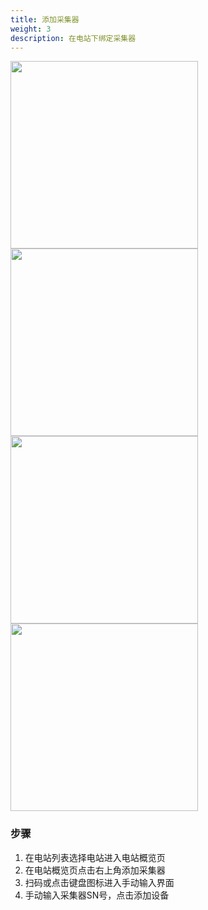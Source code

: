 ```yaml
---
title: 添加采集器
weight: 3
description: 在电站下绑定采集器
---
```


<img src="/../../zh/photo/docs/app/plant/switch.png" style="margin-right: 24px" width="300">

<img src="/../../zh/photo/docs/app/plant/logger.png" style="margin-right: 24px" width="300">

<img src="/../../zh/photo/docs/app/plant/logger1.png" style="margin-right: 24px" width="300">

<img src="/../../zh/photo/docs/app/plant/logger2.png" style="margin-right: 0px" width="300">

### 步骤

1. 在电站列表选择电站进入电站概览页
2. 在电站概览页点击右上角添加采集器
3. 扫码或点击键盘图标进入手动输入界面
4. 手动输入采集器SN号，点击添加设备
